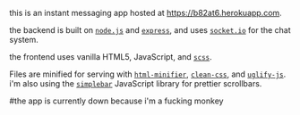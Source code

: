 this is an instant messaging app hosted at https://b82at6.herokuapp.com.

the backend is built on [`node.js`](https://github.com/nodejs/node) and [`express`](https://github.com/expressjs/express), and uses [`socket.io`](https://github.com/socketio/socket.io) for the chat system.

the frontend uses vanilla HTML5, JavaScript, and [`scss`](https://github.com/sass/sass).

Files are minified for serving with [`html-minifier`](https://github.com/kangax/html-minifier), [`clean-css`](https://github.com/jakubpawlowicz/clean-css), and [`uglify-js`](https://github.com/mishoo/UglifyJS2).
i'm also using the [`simplebar`](https://github.com/Grsmto/simplebar) JavaScript library for prettier scrollbars.

#the app is currently down because i'm a fucking monkey